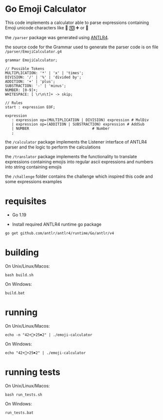 # Go Emoji Calculator

This code implements a calculator able to parse expressions containing  Emoji unicode characters like :100: :keycap_ten: :heavy_plus_sign: or :8ball:


the `/parser` package was generated using [ANTLR4](https://github.com/antlr/antlr4). 

the source code for the Grammar used to generate the parser code is on file `/parser/EmojiCalculator.g4`

```
grammar EmojiCalculator;

// Possible Tokens
MULTIPLICATION: '*' | 'x' | 'times';
DIVISION: '/' | '%' | 'divided by';
ADDITION: '+' | 'plus';
SUBSTRACTION: '-' | 'minus';
NUMBER: [0-9]+;
WHITESPACE: [ \r\n\t]+ -> skip;

// Rules
start : expression EOF;

expression
   : expression op=(MULTIPLICATION | DIVISION) expression # MulDiv
   | expression op=(ADDITION | SUBSTRACTION) expression # AddSub
   | NUMBER                             # Number
   ;
```

the `/calculator` package implements the Listener interface of ANTLR4 parser and the logic to perform the calculations

the `/translator` package implements the functionality to translate expressions containing emojis into regular ascii expressions and numbers into string containing emojis

the `/challenge` folder contains the challenge which inspired this code and some expressions examples

# requisites

* Go 1.19

* Install required ANTLR4 runtime go package

```
go get github.com/antlr/antlr4/runtime/Go/antlr/v4
```

# building

On Unix/Linux/Macos:

```
bash build.sh
```

On Windows:

```
build.bat
```

# running

On Unix/Linux/Macos:

```
echo -n "4️2️+🎱+25✖️2" | ./emoji-calculator
```

On Windows:

```
echo "4️2️+🎱+25✖️2" | ./emoji-calculator
```

# running tests

On Unix/Linux/Macos:

```
bash run_tests.sh
```

On Windows:

```
run_tests.bat
```



